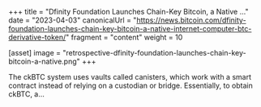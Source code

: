 +++
title = "Dfinity Foundation Launches Chain-Key Bitcoin, a Native ..."
date = "2023-04-03"
canonicalUrl = "https://news.bitcoin.com/dfinity-foundation-launches-chain-key-bitcoin-a-native-internet-computer-btc-derivative-token/"
fragment = "content"
weight = 10

[asset]
    image = "retrospective-dfinity-foundation-launches-chain-key-bitcoin-a-native.png"
+++

The ckBTC system uses vaults called canisters, which work with a smart 
contract instead of relying on a custodian or bridge. Essentially, to 
obtain ckBTC, a...
